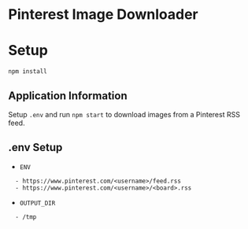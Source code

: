 # Pinterest Image Downloader

# Setup
```
npm install
```

## Application Information
Setup `.env` and run `npm start` to download images from a Pinterest RSS feed.

## .env Setup 
* `ENV`
```
  - https://www.pinterest.com/<username>/feed.rss
  - https://www.pinterest.com/<username>/<board>.rss
```

* `OUTPUT_DIR`
```
  - /tmp
```
